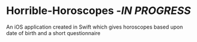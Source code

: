 # Horrible-Horoscopes -*IN PROGRESS*
An iOS application created in Swift which gives horoscopes based upon date of birth and a short questionnaire
